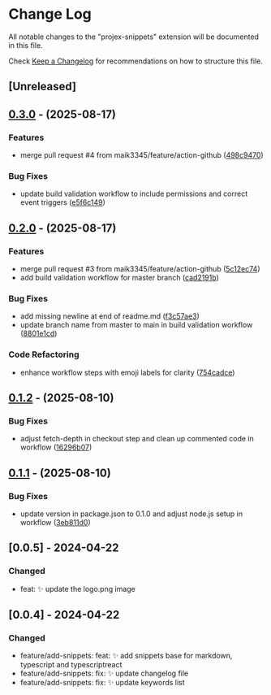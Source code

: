 # Change Log

All notable changes to the "projex-snippets" extension will be documented in this file.

Check [Keep a Changelog](http://keepachangelog.com/) for recommendations on how to structure this file.

## [Unreleased]

## [0.3.0](https://github.com/Maik3345/projex-snippets/compare/v0.2.0...v0.3.0) - (2025-08-17)

### Features

* merge pull request #4 from maik3345/feature/action-github ([498c9470](https://github.com/Maik3345/projex-snippets/commit/498c9470f4e5a4c02831dc7a0edc2cbe18987eba))

### Bug Fixes

* update build validation workflow to include permissions and correct event triggers ([e5f6c149](https://github.com/Maik3345/projex-snippets/commit/e5f6c14964c00948b1285b435dc1ecd346244761))


## [0.2.0](https://github.com/Maik3345/projex-snippets/compare/v0.1.2...v0.2.0) - (2025-08-17)

### Features

* merge pull request #3 from maik3345/feature/action-github ([5c12ec74](https://github.com/Maik3345/projex-snippets/commit/5c12ec7481ac96d3c658b6ed3bd9ab46c42fc785))
* add build validation workflow for master branch ([cad2191b](https://github.com/Maik3345/projex-snippets/commit/cad2191b41948bd5f28ac860679fa0a3c8013b45))

### Bug Fixes

* add missing newline at end of readme.md ([f3c57ae3](https://github.com/Maik3345/projex-snippets/commit/f3c57ae3b5fb147769eff4fe6aa8fa775c4cdaaa))
* update branch name from master to main in build validation workflow ([8801e1cd](https://github.com/Maik3345/projex-snippets/commit/8801e1cdc0ba10590f144957cafd0c49fbe4d29a))

### Code Refactoring

* enhance workflow steps with emoji labels for clarity ([754cadce](https://github.com/Maik3345/projex-snippets/commit/754cadceea71c00afeb392153fe6890c8af392a2))


## [0.1.2](https://github.com/Maik3345/projex-snippets/compare/v0.1.1...v0.1.2) - (2025-08-10)

### Bug Fixes

* adjust fetch-depth in checkout step and clean up commented code in workflow ([16296b07](https://github.com/Maik3345/projex-snippets/commit/16296b078128d029aa2b4caf5562307281aba23c))


## [0.1.1](https://github.com/Maik3345/projex-snippets/releases/tag/v0.1.1) - (2025-08-10)

### Bug Fixes

* update version in package.json to 0.1.0 and adjust node.js setup in workflow ([3eb811d0](https://github.com/Maik3345/projex-snippets/commit/3eb811d0eda48c390864676a7b3216cd65feeca3))


## [0.0.5] - 2024-04-22

### Changed

- feat: :sparkles: update the logo.png image

## [0.0.4] - 2024-04-22

### Changed

- feature/add-snippets: feat: :sparkles: add snippets base for markdown, typescript and typescriptreact
- feature/add-snippets: fix: :sparkles: update changelog file
- feature/add-snippets: fix: :sparkles: update keywords list
